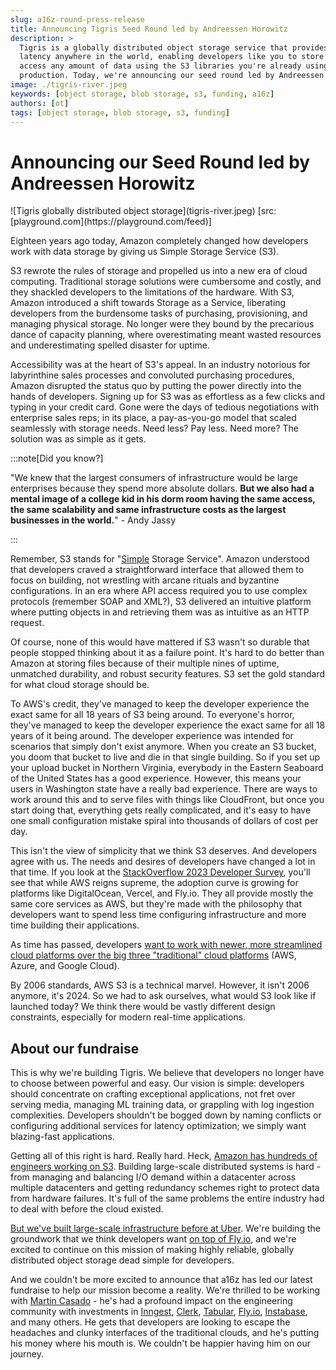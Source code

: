 ```yaml
---
slug: a16z-round-press-release
title: Announcing Tigris Seed Round led by Andreessen Horowitz
description: >
  Tigris is a globally distributed object storage service that provides low
  latency anywhere in the world, enabling developers like you to store and
  access any amount of data using the S3 libraries you're already using in
  production. Today, we're announcing our seed round led by Andreessen Horowitz.
image: ./tigris-river.jpeg
keywords: [object storage, blob storage, s3, funding, a16z]
authors: [ot]
tags: [object storage, blob storage, s3, funding]
---
```


# Announcing our Seed Round led by Andreessen Horowitz

<span align="center">
  ![Tigris globally distributed object
  storage](tigris-river.jpeg) [src: [playground.com](https://playground.com/feed)]
</span>

Eighteen years ago today, Amazon completely changed how developers work with
data storage by giving us Simple Storage Service (S3).

S3 rewrote the rules of storage and propelled us into a new era of cloud
computing. Traditional storage solutions were cumbersome and costly, and they
shackled developers to the limitations of the hardware. With S3, Amazon
introduced a shift towards Storage as a Service, liberating developers from the
burdensome tasks of purchasing, provisioning, and managing physical storage. No
longer were they bound by the precarious dance of capacity planning, where
overestimating meant wasted resources and underestimating spelled disaster for
uptime.

<!-- truncate -->

Accessibility was at the heart of S3's appeal. In an industry notorious for
labyrinthine sales processes and convoluted purchasing procedures, Amazon
disrupted the status quo by putting the power directly into the hands of
developers. Signing up for S3 was as effortless as a few clicks and typing in
your credit card. Gone were the days of tedious negotiations with enterprise
sales reps; in its place, a pay-as-you-go model that scaled seamlessly with
storage needs. Need less? Pay less. Need more? The solution was as simple as it
gets.

:::note[Did you know?]

"We knew that the largest consumers of infrastructure would be large enterprises
because they spend more absolute dollars. **But we also had a mental image of a
college kid in his dorm room having the same access, the same scalability and
same infrastructure costs as the largest businesses in the world.**" - Andy
Jassy

:::

Remember, S3 stands for "<ins>Simple</ins> Storage Service". Amazon understood
that developers craved a straightforward interface that allowed them to focus on
building, not wrestling with arcane rituals and byzantine configurations. In an
era where API access required you to use complex protocols (remember SOAP and
XML?), S3 delivered an intuitive platform where putting objects in and
retrieving them was as intuitive as an HTTP request.

Of course, none of this would have mattered if S3 wasn't so durable that people
stopped thinking about it as a failure point. It's hard to do better than Amazon
at storing files because of their multiple nines of uptime, unmatched
durability, and robust security features. S3 set the gold standard for what
cloud storage should be.

To AWS's credit, they've managed to keep the developer experience the exact same
for all 18 years of S3 being around. To everyone's horror, they've managed to
keep the developer experience the exact same for all 18 years of it being
around. The developer experience was intended for scenarios that simply don't
exist anymore. When you create an S3 bucket, you doom that bucket to live and
die in that single building. So if you set up your upload bucket in Northern
Virginia, everybody in the Eastern Seaboard of the United States has a good
experience. However, this means your users in Washington state have a really bad
experience. There are ways to work around this and to serve files with things
like CloudFront, but once you start doing that, everything gets really
complicated, and it's easy to have one small configuration mistake spiral into
thousands of dollars of cost per day.

This isn't the view of simplicity that we think S3 deserves. And developers
agree with us. The needs and desires of developers have changed a lot in that
time. If you look at the
[StackOverflow 2023 Developer Survey](https://survey.stackoverflow.co/2023/#most-popular-technologies-platform),
you'll see that while AWS reigns supreme, the adoption curve is growing for
platforms like DigitalOcean, Vercel, and Fly.io. They all provide mostly the
same core services as AWS, but they're made with the philosophy that developers
want to spend less time configuring infrastructure and more time building their
applications.

As time has passed, developers
[want to work with newer, more streamlined cloud platforms over the big three "traditional" cloud platforms](https://survey.stackoverflow.co/2023/#section-admired-and-desired-cloud-platforms)
(AWS, Azure, and Google Cloud).

By 2006 standards, AWS S3 is a technical marvel. However, it isn't 2006 anymore,
it's 2024. So we had to ask ourselves, what would S3 look like if launched
today? We think there would be vastly different design constraints, especially
for modern real-time applications.

## About our fundraise

This is why we're building Tigris. We believe that developers no longer have to
choose between powerful and easy. Our vision is simple: developers should
concentrate on crafting exceptional applications, not fret over serving media,
managing ML training data, or grappling with log ingestion complexities.
Developers shouldn't be bogged down by naming conflicts or configuring
additional services for latency optimization; we simply want blazing-fast
applications.

Getting all of this right is hard. Really hard. Heck,
[Amazon has hundreds of engineers working on S3](https://aws.amazon.com/blogs/storage/how-automated-reasoning-helps-us-innovate-at-s3-scale/).
Building large-scale distributed systems is hard - from managing and balancing
I/O demand within a datacenter across multiple datacenters and getting
redundancy schemes right to protect data from hardware failures. It's full of
the same problems the entire industry had to deal with before the cloud existed.

[But we've built large-scale infrastructure before at Uber](https://www.tigrisdata.com/docs/about/).
We're building the groundwork that we think developers want
[on top of Fly.io](https://fly.io/blog/tigris-public-beta/), and we're excited
to continue on this mission of making highly reliable, globally distributed
object storage dead simple for developers.

And we couldn't be more excited to announce that a16z has led our latest
fundraise to help our mission become a reality. We're thrilled to be working
with [Martin Casado](https://a16z.com/author/martin-casado/) - he's had a
profound impact on the engineering community with investments in
[Inngest](https://www.inngest.com/), [Clerk](https://clerk.com/),
[Tabular](https://tabular.io/), [Fly.io](https://fly.io/),
[Instabase](https://instabase.com/), and many others. He gets that developers
are looking to escape the headaches and clunky interfaces of the traditional
clouds, and he's putting his money where his mouth is. We couldn't be happier
having him on our journey.
